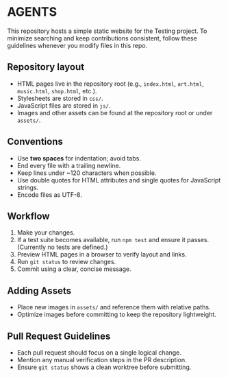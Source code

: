 # AGENTS

This repository hosts a simple static website for the Testing project. To minimize searching and keep contributions consistent, follow these guidelines whenever you modify files in this repo.

## Repository layout
- HTML pages live in the repository root (e.g., `index.html`, `art.html`, `music.html`, `shop.html`, etc.).
- Stylesheets are stored in `css/`.
- JavaScript files are stored in `js/`.
- Images and other assets can be found at the repository root or under `assets/`.

## Conventions
- Use **two spaces** for indentation; avoid tabs.
- End every file with a trailing newline.
- Keep lines under ~120 characters when possible.
- Use double quotes for HTML attributes and single quotes for JavaScript strings.
- Encode files as UTF-8.

## Workflow
1. Make your changes.
2. If a test suite becomes available, run `npm test` and ensure it passes. (Currently no tests are defined.)
3. Preview HTML pages in a browser to verify layout and links.
4. Run `git status` to review changes.
5. Commit using a clear, concise message.

## Adding Assets
- Place new images in `assets/` and reference them with relative paths.
- Optimize images before committing to keep the repository lightweight.

## Pull Request Guidelines
- Each pull request should focus on a single logical change.
- Mention any manual verification steps in the PR description.
- Ensure `git status` shows a clean worktree before submitting.

